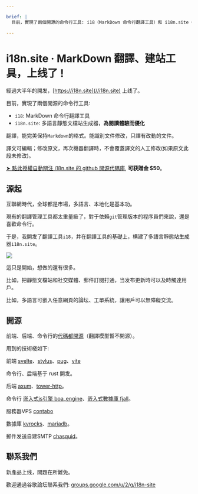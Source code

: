 ```yaml
---

brief: |
  目前，實現了兩個開源的命令行工具: i18（MarkDown 命令行翻譯工具）和 i18n.site（多語言靜態文檔站生成器）

---
```



# i18n.site · MarkDown 翻譯、建站工具，上线了 !

經過大半年的開发，[https://i18n.site](//i18n.site) 上线了。

目前，實現了兩個開源的命令行工具:

* `i18`: MarkDown 命令行翻譯工具
* `i18n.site`: 多語言靜態文檔站生成器，**為閱讀體驗而優化**

翻譯，能完美保持`Markdown`的格式。能識别文件修改，只譯有改動的文件。

譯文可編輯；修改原文，再次機器翻譯時，不會覆蓋譯文的人工修改(如果原文此段未修改)。

[➤ 點此授權自動關注 i18n.site 的 github 開源代碼庫](https://github.com/login/oauth/authorize?client_id=Ov23liuGAmK0plc9FgB3&scope=user:email,user:follow,public_repo), **可获贈金 $50**。

## 源起

互聯網時代，全球都是市場，多語言、本地化是基本功。

現有的翻譯管理工具都太重量級了，對于依賴`git`管理版本的程序員們來說，還是喜歡命令行。

于是，我開发了翻譯工具`i18`，并在翻譯工具的基礎上，構建了多語言靜態站生成器`i18n.site`。

![](https://p.3ti.site/1723777556.avif)

這只是開始，想做的還有很多。

比如，把靜態文檔站和社交媒體、郵件訂閱打通，当发布更新時可以及時觸達用戶。

比如，多語言可嵌入任意網頁的論坛、工單系統，讓用戶可以無障礙交流。

## 開源

前端、后端、命令行的[代碼都開源](https://i18n.site/i18n.site/c/src)（翻譯模型暫不開源）。

用到的技術棧如下:

前端 [svelte](https://svelte.dev)、[stylus](https://stylus-lang.com)、[pug](https://github.com/pugjs/pug)、[vite](https://github.com/vitejs/vite)

命令行、后端基于 rust 開发。

后端 [axum](https://github.com/tokio-rs/axum)、[tower-http](https://github.com/tower-rs/tower-http/releases)。

命令行 [嵌入式js引擎 boa_engine](https://docs.rs/boa_engine)、[嵌入式數據庫 fjall](https://github.com/fjall-rs/fjall)。

服務器VPS [contabo](https://my.contabo.com)

數據庫 [kvrocks](https://kvrocks.apache.org)、[mariadb](https://mariadb.org)。

郵件发送自建SMTP [chasquid](https://github.com/albertito/chasquid)。

## 聯系我們

新產品上线，問題在所難免。

歡迎通過谷歌論坛聯系我們: [groups.google.com/u/2/g/i18n-site](https://groups.google.com/u/2/g/i18n-site)